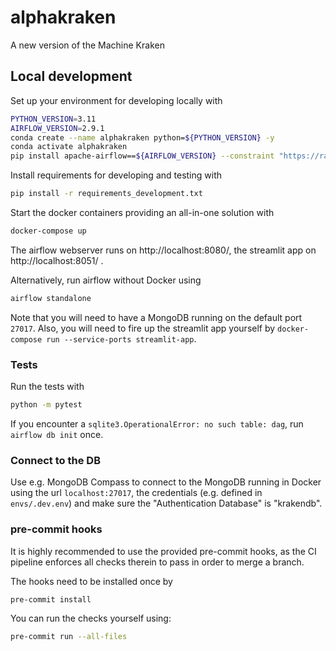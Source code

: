 # alphakraken
A new version of the Machine Kraken

## Local development
Set up your environment for developing locally with
```bash
PYTHON_VERSION=3.11
AIRFLOW_VERSION=2.9.1
conda create --name alphakraken python=${PYTHON_VERSION} -y
conda activate alphakraken
pip install apache-airflow==${AIRFLOW_VERSION} --constraint "https://raw.githubusercontent.com/apache/airflow/constraints-${AIRFLOW_VERSION}/constraints-${PYTHON_VERSION}.txt"
```

Install requirements for developing and testing with
```bash
pip install -r requirements_development.txt
```

Start the docker containers providing an all-in-one solution with
```bash
docker-compose up
```
The airflow webserver runs on http://localhost:8080/, the streamlit app on http://localhost:8051/ .

Alternatively, run airflow without Docker using
```bash
airflow standalone
```

Note that you will need to have a MongoDB running on the default port `27017`.
Also, you will need to fire up the streamlit app yourself by `docker-compose run --service-ports streamlit-app`.


### Tests
Run the tests with
```bash
python -m pytest
```
If you encounter a `sqlite3.OperationalError: no such table: dag`, run `airflow db init` once.

### Connect to the DB
Use e.g. MongoDB Compass to connect to the MongoDB running in Docker using the url `localhost:27017`,
the credentials (e.g. defined in `envs/.dev.env`) and make sure the "Authentication Database" is "krakendb".

### pre-commit hooks
It is highly recommended to use the provided pre-commit hooks, as the CI pipeline enforces all checks therein to
pass in order to merge a branch.

The hooks need to be installed once by
```bash
pre-commit install
```
You can run the checks yourself using:
```bash
pre-commit run --all-files
```
